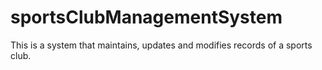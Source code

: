 # sportsClubManagementSystem
This is a system that maintains, updates and modifies records of a sports club. 
